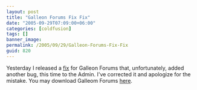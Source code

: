 ```yaml
---
layout: post
title: "Galleon Forums Fix Fix"
date: "2005-09-29T07:09:00+06:00"
categories: [coldfusion]
tags: []
banner_image: 
permalink: /2005/09/29/Galleon-Forums-Fix-Fix
guid: 820
---
```


Yesterday I released a <a href="http://ray.camdenfamily.com/index.cfm/2005/9/28/Galleon-Forums-Updated">fix</a> for Galleon Forums that, unfortunately, added another bug, this time to the Admin. I've corrected it and apologize for the mistake. You may download Galleom Forums <a href="http://ray.camdenfamily.com/downloads/forums.zip">here</a>.